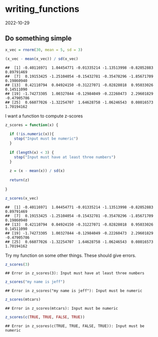 writing_functions
================
2022-10-29

## Do something simple

``` r
x_vec = rnorm(30, mean = 5, sd = 3)

(x_vec - mean(x_vec)) / sd(x_vec)
```

    ##  [1] -0.40116971  1.04454771 -0.01335214 -1.13513998 -0.82052883  0.89791469
    ##  [7]  0.19153425 -1.25104054 -0.15432781 -0.35478296 -1.85671709  0.19860940
    ## [13]  0.42110794  0.04924150 -0.31227071 -0.02828018  0.95033026  0.14511090
    ## [19] -1.74273305  1.00327844 -0.12984049 -0.22260473  2.29601829 -0.47905786
    ## [25]  0.66077026 -1.32254707  1.64628758 -1.06246543  0.08016573  1.70194162

I want a function to compute z-scores

``` r
z_scores = function(x) {
  
  if (!is.numeric(x)){
    stop("Input must be numeric")
  }
  
  if (length(x) < 3) {
    stop("Input must have at least three numbers")
  }
  
  z = (x - mean(x)) / sd(x)
  
  return(z)
  
}

z_scores(x_vec)
```

    ##  [1] -0.40116971  1.04454771 -0.01335214 -1.13513998 -0.82052883  0.89791469
    ##  [7]  0.19153425 -1.25104054 -0.15432781 -0.35478296 -1.85671709  0.19860940
    ## [13]  0.42110794  0.04924150 -0.31227071 -0.02828018  0.95033026  0.14511090
    ## [19] -1.74273305  1.00327844 -0.12984049 -0.22260473  2.29601829 -0.47905786
    ## [25]  0.66077026 -1.32254707  1.64628758 -1.06246543  0.08016573  1.70194162

Try my function on some other things. These should give errors.

``` r
z_scores(3)
```

    ## Error in z_scores(3): Input must have at least three numbers

``` r
z_scores("my name is jeff")
```

    ## Error in z_scores("my name is jeff"): Input must be numeric

``` r
z_scores(mtcars)
```

    ## Error in z_scores(mtcars): Input must be numeric

``` r
z_scores(c(TRUE, TRUE, FALSE, TRUE))
```

    ## Error in z_scores(c(TRUE, TRUE, FALSE, TRUE)): Input must be numeric
